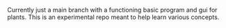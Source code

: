 Currently just a main branch with a functioning basic program and gui for plants.
This is an experimental repo meant to help learn various concepts.
